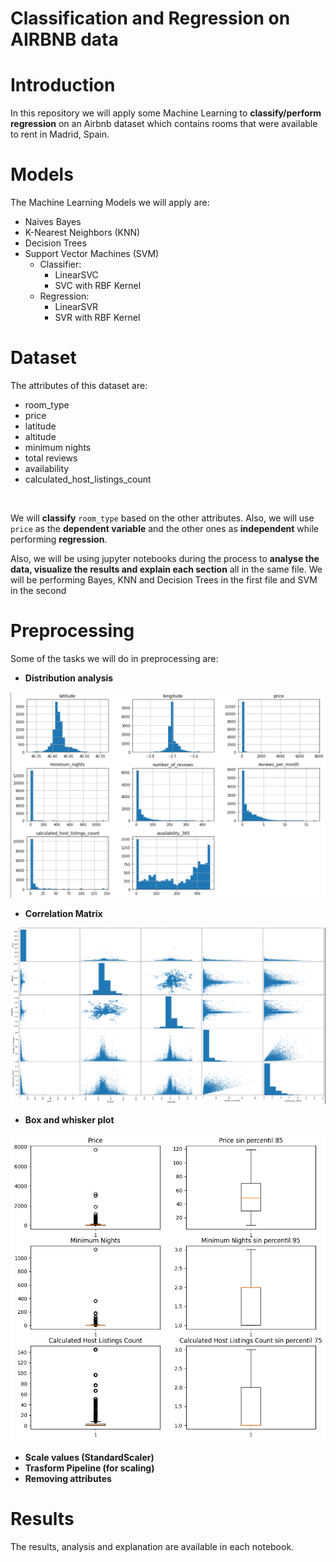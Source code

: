 # Classification and Regression on AIRBNB data

# Introduction 

In this repository we will apply some Machine Learning to **classify/perform regression** on an Airbnb dataset which contains rooms that were available to rent in Madrid, Spain. 

# Models

The Machine Learning Models we will apply are:

* Naives Bayes
* K-Nearest Neighbors (KNN) 
* Decision Trees
* Support Vector Machines (SVM)
  * Classifier:
    * LinearSVC 
    * SVC with RBF Kernel
  * Regression:
    * LinearSVR
    * SVR with RBF Kernel

# Dataset

The attributes of this dataset are: 
* room_type
* price
* latitude 
* altitude
* minimum nights
* total reviews  
* availability
* calculated_host_listings_count
  
<br>

We will **classify** ```room_type``` based on the other attributes. Also, we will use ```price``` as the **dependent variable** and the other ones as **independent** while performing **regression**.

Also, we will be using jupyter notebooks during the process to **analyse the data, visualize the results and explain each section** all in the same file. We will be performing Bayes, KNN and Decision Trees in the first file and SVM in the second

# Preprocessing

Some of the tasks we will do in preprocessing are:

* **Distribution analysis**
  
![Alt text](images/image-1.png)

* **Correlation Matrix**

 ![Alt text](images/image-2.png)

* **Box and whisker plot**

![Alt text](images/image-3.png)

* **Scale values (StandardScaler)**
* **Trasform Pipeline (for scaling)**
* **Removing attributes**

# Results

The results, analysis and explanation are available in each notebook.